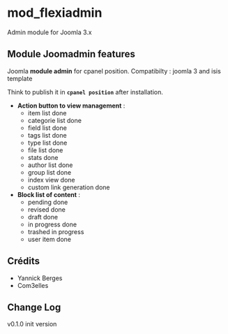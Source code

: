 mod_flexiadmin
==============
Admin module for Joomla 3.x


## Module Joomadmin features


Joomla **module admin** for cpanel position.
 Compatibilty : joomla 3 and isis template

Think to publish it in **`cpanel position`** after installation.

- **Action button to view management** :
  - item list done
  - categorie list done
  - field list done
  - tags list done
  - type list done
  - file list done
  - stats done
  - author list done
  - group list done
  - index view done
  - custom link generation done
- **Block list of content** :
  - pending done
  - revised done
  - draft done
  - in progress done
  - trashed in progress
  - user item done

## Crédits
  - Yannick Berges
  - Com3elles


## Change Log

v0.1.0 init version
 